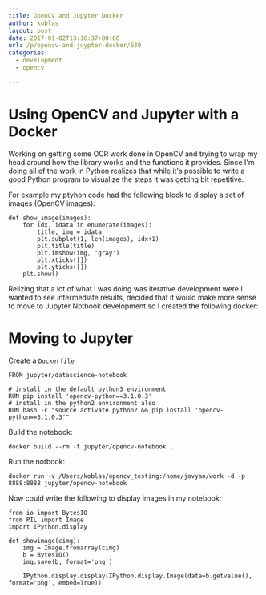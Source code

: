 ```yaml
---
title: OpenCV and Jupyter Docker
author: koblas
layout: post
date: 2017-01-02T13:16:37+00:00
url: /p/opencv-and-juypter-docker/630
categories:
  - development
  - opencv

---
```


# Using OpenCV and Jupyter with a Docker

Working on getting some OCR work done in OpenCV and trying to wrap my head around how the library works and
the functions it provides. Since I'm doing all of the work in Python realizes that while it's possible to
write a good Python program to visualize the steps it was getting bit repetitive.

For example my ptyhon code had the following block to display a set of images (OpenCV images):

	def show_image(images):
		for idx, idata in enumerate(images):
			title, img = idata
			plt.subplot(1, len(images), idx+1)
			plt.title(title)
			plt.imshow(img, 'gray')
			plt.xticks([])
			plt.yticks([])
		plt.show()

Relizing that a lot of what I was doing was iterative development were I wanted to see intermediate results, 
decided that it would make more sense to move to Jupyter Notbook development so I created the following docker:

# Moving to Jupyter

Create a `Dockerfile`

    FROM jupyter/datascience-notebook

    # install in the default python3 environment
    RUN pip install 'opencv-python==3.1.0.3'
    # install in the python2 environment also
    RUN bash -c "source activate python2 && pip install 'opencv-python==3.1.0.3'"

Build the notebook:

	docker build --rm -t jupyter/opencv-notebook .

Run the notbook:

	docker run -v /Users/koblas/opencv_testing:/home/jovyan/work -d -p 8888:8888 jupyter/opencv-notebook

Now could write the following to display images in my notebook:

	from io import BytesIO
	from PIL import Image
	import IPython.display

	def showimage(cimg):
		img = Image.fromarray(cimg)
		b = BytesIO()
		img.save(b, format='png')

		IPython.display.display(IPython.display.Image(data=b.getvalue(), format='png', embed=True))
